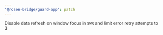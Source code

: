 ```yaml
---
'@rosen-bridge/guard-app': patch
---
```


Disable data refresh on window focus in `SWR` and limit error retry attempts to 3

